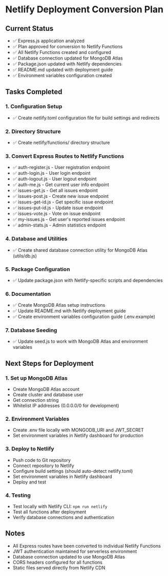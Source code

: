 # Netlify Deployment Conversion Plan

## Current Status
- ✅ Express.js application analyzed
- ✅ Plan approved for conversion to Netlify Functions
- ✅ All Netlify Functions created and configured
- ✅ Database connection updated for MongoDB Atlas
- ✅ Package.json updated with Netlify dependencies
- ✅ README.md updated with deployment guide
- ✅ Environment variables configuration created

## Tasks Completed

### 1. Configuration Setup
- ✅ Create netlify.toml configuration file for build settings and redirects

### 2. Directory Structure
- ✅ Create netlify/functions/ directory structure

### 3. Convert Express Routes to Netlify Functions
- ✅ auth-register.js - User registration endpoint
- ✅ auth-login.js - User login endpoint
- ✅ auth-logout.js - User logout endpoint
- ✅ auth-me.js - Get current user info endpoint
- ✅ issues-get.js - Get all issues endpoint
- ✅ issues-post.js - Create new issue endpoint
- ✅ issues-get-id.js - Get specific issue endpoint
- ✅ issues-put-id.js - Update issue endpoint
- ✅ issues-vote.js - Vote on issue endpoint
- ✅ my-issues.js - Get user's reported issues endpoint
- ✅ admin-stats.js - Admin statistics endpoint

### 4. Database and Utilities
- ✅ Create shared database connection utility for MongoDB Atlas (utils/db.js)

### 5. Package Configuration
- ✅ Update package.json with Netlify-specific scripts and dependencies

### 6. Documentation
- ✅ Create MongoDB Atlas setup instructions
- ✅ Update README.md with Netlify deployment guide
- ✅ Create environment variables configuration guide (.env.example)

### 7. Database Seeding
- ✅ Update seed.js to work with MongoDB Atlas and environment variables

## Next Steps for Deployment

### 1. Set up MongoDB Atlas
- Create MongoDB Atlas account
- Create cluster and database user
- Get connection string
- Whitelist IP addresses (0.0.0.0/0 for development)

### 2. Environment Variables
- Create .env file locally with MONGODB_URI and JWT_SECRET
- Set environment variables in Netlify dashboard for production

### 3. Deploy to Netlify
- Push code to Git repository
- Connect repository to Netlify
- Configure build settings (should auto-detect netlify.toml)
- Set environment variables in Netlify dashboard
- Deploy and test

### 4. Testing
- Test locally with Netlify CLI: `npm run netlify`
- Test all functions after deployment
- Verify database connections and authentication

## Notes
- All Express routes have been converted to individual Netlify Functions
- JWT authentication maintained for serverless environment
- Database connection updated to use MongoDB Atlas
- CORS headers configured for all functions
- Static files served directly from Netlify CDN

